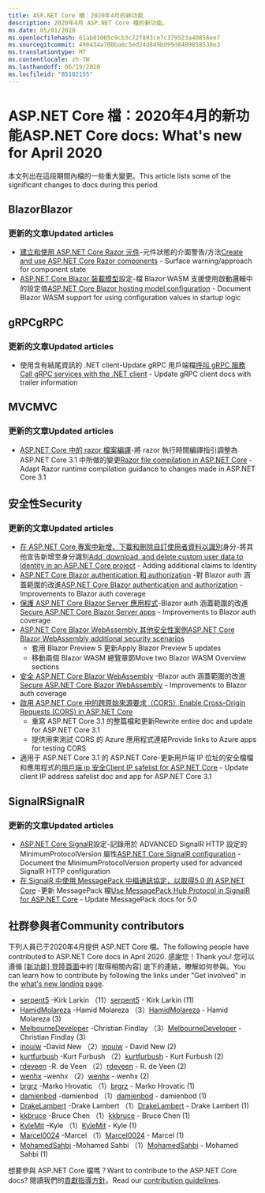 ```yaml
---
title: ASP.NET Core 檔：2020年4月的新功能
description: 2020年4月 ASP.NET Core 檔的新功能。
ms.date: 05/01/2020
ms.openlocfilehash: 61ab81005c9cb3c72f893ce7c379523a40856ee7
ms.sourcegitcommit: 490434a700ba8c5ed24d849bd99d8489858538e3
ms.translationtype: MT
ms.contentlocale: zh-TW
ms.lasthandoff: 06/19/2020
ms.locfileid: "85102155"
---
```

# <a name="aspnet-core-docs-whats-new-for-april-2020"></a><span data-ttu-id="f7a1c-103">ASP.NET Core 檔：2020年4月的新功能</span><span class="sxs-lookup"><span data-stu-id="f7a1c-103">ASP.NET Core docs: What's new for April 2020</span></span>

<span data-ttu-id="f7a1c-104">本文列出在這段期間內檔的一些重大變更。</span><span class="sxs-lookup"><span data-stu-id="f7a1c-104">This article lists some of the significant changes to docs during this period.</span></span>

## <a name="blazor"></a><span data-ttu-id="f7a1c-105">Blazor</span><span class="sxs-lookup"><span data-stu-id="f7a1c-105">Blazor</span></span>

### <a name="updated-articles"></a><span data-ttu-id="f7a1c-106">更新的文章</span><span class="sxs-lookup"><span data-stu-id="f7a1c-106">Updated articles</span></span>

- <span data-ttu-id="f7a1c-107">[建立和使用 ASP.NET Core Razor 元件](../blazor/components/index.md)-元件狀態的介面警告/方法</span><span class="sxs-lookup"><span data-stu-id="f7a1c-107">[Create and use ASP.NET Core Razor components](../blazor/components/index.md) - Surface warning/approach for component state</span></span>
- <span data-ttu-id="f7a1c-108">[ASP.NET Core Blazor 裝載模型](../blazor/fundamentals/additional-scenarios.md)設定-檔 Blazor WASM 支援使用啟動邏輯中的設定值</span><span class="sxs-lookup"><span data-stu-id="f7a1c-108">[ASP.NET Core Blazor hosting model configuration](../blazor/fundamentals/additional-scenarios.md) - Document Blazor WASM support for using configuration values in startup logic</span></span>

## <a name="grpc"></a><span data-ttu-id="f7a1c-109">gRPC</span><span class="sxs-lookup"><span data-stu-id="f7a1c-109">gRPC</span></span>

### <a name="updated-articles"></a><span data-ttu-id="f7a1c-110">更新的文章</span><span class="sxs-lookup"><span data-stu-id="f7a1c-110">Updated articles</span></span>

- <span data-ttu-id="f7a1c-111">使用含有結尾資訊的 .NET client-Update gRPC 用戶端檔[呼叫 gRPC 服務](../grpc/client.md)</span><span class="sxs-lookup"><span data-stu-id="f7a1c-111">[Call gRPC services with the .NET client](../grpc/client.md) - Update gRPC client docs with trailer information</span></span>

## <a name="mvc"></a><span data-ttu-id="f7a1c-112">MVC</span><span class="sxs-lookup"><span data-stu-id="f7a1c-112">MVC</span></span>

### <a name="updated-articles"></a><span data-ttu-id="f7a1c-113">更新的文章</span><span class="sxs-lookup"><span data-stu-id="f7a1c-113">Updated articles</span></span>

- <span data-ttu-id="f7a1c-114">[ASP.NET Core 中的 razor 檔案編譯](../mvc/views/view-compilation.md)-將 razor 執行時間編譯指引調整為 ASP.NET Core 3.1 中所做的變更</span><span class="sxs-lookup"><span data-stu-id="f7a1c-114">[Razor file compilation in ASP.NET Core](../mvc/views/view-compilation.md) - Adapt Razor runtime compilation guidance to changes made in ASP.NET Core 3.1</span></span>

## <a name="security"></a><span data-ttu-id="f7a1c-115">安全性</span><span class="sxs-lookup"><span data-stu-id="f7a1c-115">Security</span></span>

### <a name="updated-articles"></a><span data-ttu-id="f7a1c-116">更新的文章</span><span class="sxs-lookup"><span data-stu-id="f7a1c-116">Updated articles</span></span>

- <span data-ttu-id="f7a1c-117">[在 ASP.NET Core 專案中新增、下載和刪除自訂使用者資料以識別](../security/authentication/add-user-data.md)身分-將其他宣告新增至身分識別</span><span class="sxs-lookup"><span data-stu-id="f7a1c-117">[Add, download, and delete custom user data to Identity in an ASP.NET Core project](../security/authentication/add-user-data.md) - Adding additional claims to Identity</span></span>
- <span data-ttu-id="f7a1c-118">[ASP.NET Core Blazor authentication 和 authorization](../blazor/security/index.md) -對 Blazor auth 涵蓋範圍的改進</span><span class="sxs-lookup"><span data-stu-id="f7a1c-118">[ASP.NET Core Blazor authentication and authorization](../blazor/security/index.md) - Improvements to Blazor auth coverage</span></span>
- <span data-ttu-id="f7a1c-119">[保護 ASP.NET Core Blazor Server 應用程式](../blazor/security/server/index.md)-Blazor auth 涵蓋範圍的改進</span><span class="sxs-lookup"><span data-stu-id="f7a1c-119">[Secure ASP.NET Core Blazor Server apps](../blazor/security/server/index.md) - Improvements to Blazor auth coverage</span></span>
- [<span data-ttu-id="f7a1c-120">ASP.NET Core Blazor WebAssembly 其他安全性案例</span><span class="sxs-lookup"><span data-stu-id="f7a1c-120">ASP.NET Core Blazor WebAssembly additional security scenarios</span></span>](../blazor/security/webassembly/additional-scenarios.md)
  - <span data-ttu-id="f7a1c-121">套用 Blazor Preview 5 更新</span><span class="sxs-lookup"><span data-stu-id="f7a1c-121">Apply Blazor Preview 5 updates</span></span>
  - <span data-ttu-id="f7a1c-122">移動兩個 Blazor WASM 總覽章節</span><span class="sxs-lookup"><span data-stu-id="f7a1c-122">Move two Blazor WASM Overview sections</span></span>
- <span data-ttu-id="f7a1c-123">[安全 ASP.NET Core Blazor WebAssembly](../blazor/security/webassembly/index.md) -Blazor auth 涵蓋範圍的改進</span><span class="sxs-lookup"><span data-stu-id="f7a1c-123">[Secure ASP.NET Core Blazor WebAssembly](../blazor/security/webassembly/index.md) - Improvements to Blazor auth coverage</span></span>
- [<span data-ttu-id="f7a1c-124">啟用 ASP.NET Core 中的跨原始來源要求（CORS）</span><span class="sxs-lookup"><span data-stu-id="f7a1c-124">Enable Cross-Origin Requests (CORS) in ASP.NET Core</span></span>](../security/cors.md)
  - <span data-ttu-id="f7a1c-125">重寫 ASP.NET Core 3.1 的整篇檔和更新</span><span class="sxs-lookup"><span data-stu-id="f7a1c-125">Rewrite entire doc and update for ASP.NET Core 3.1</span></span>
  - <span data-ttu-id="f7a1c-126">提供用來測試 CORS 的 Azure 應用程式連結</span><span class="sxs-lookup"><span data-stu-id="f7a1c-126">Provide links to Azure apps for testing CORS</span></span>
- <span data-ttu-id="f7a1c-127">適用于 ASP.NET Core 3.1 的 ASP.NET Core-更新用戶端 IP 位址的安全檔檔和應用程式的[用戶端 ip 安全](../security/ip-safelist.md)</span><span class="sxs-lookup"><span data-stu-id="f7a1c-127">[Client IP safelist for ASP.NET Core](../security/ip-safelist.md) - Update client IP address safelist doc and app for ASP.NET Core 3.1</span></span>

## <a name="signalr"></a><span data-ttu-id="f7a1c-128">SignalR</span><span class="sxs-lookup"><span data-stu-id="f7a1c-128">SignalR</span></span>

### <a name="updated-articles"></a><span data-ttu-id="f7a1c-129">更新的文章</span><span class="sxs-lookup"><span data-stu-id="f7a1c-129">Updated articles</span></span>

- <span data-ttu-id="f7a1c-130">[ASP.NET Core SignalR](../signalr/configuration.md)設定-記錄用於 ADVANCED SignalR HTTP 設定的 MinimumProtocolVersion 屬性</span><span class="sxs-lookup"><span data-stu-id="f7a1c-130">[ASP.NET Core SignalR configuration](../signalr/configuration.md) - Document the MinimumProtocolVersion property used for advanced SignalR HTTP configuration</span></span>
- <span data-ttu-id="f7a1c-131">[在 SignalR 中使用 MessagePack 中樞通訊協定，以取得5.0 的 ASP.NET Core](../signalr/messagepackhubprotocol.md) -更新 MessagePack 檔</span><span class="sxs-lookup"><span data-stu-id="f7a1c-131">[Use MessagePack Hub Protocol in SignalR for ASP.NET Core](../signalr/messagepackhubprotocol.md) - Update MessagePack docs for 5.0</span></span>

## <a name="community-contributors"></a><span data-ttu-id="f7a1c-132">社群參與者</span><span class="sxs-lookup"><span data-stu-id="f7a1c-132">Community contributors</span></span>

<span data-ttu-id="f7a1c-133">下列人員已于2020年4月提供 ASP.NET Core 檔。</span><span class="sxs-lookup"><span data-stu-id="f7a1c-133">The following people have contributed to ASP.NET Core docs in April 2020.</span></span> <span data-ttu-id="f7a1c-134">感謝您！</span><span class="sxs-lookup"><span data-stu-id="f7a1c-134">Thank you!</span></span> <span data-ttu-id="f7a1c-135">您可以遵循 [[新功能] 登陸頁面](index.yml)中的 [取得相關內容] 底下的連結，瞭解如何參與。</span><span class="sxs-lookup"><span data-stu-id="f7a1c-135">You can learn how to contribute by following the links under "Get involved" in the [what's new landing page](index.yml).</span></span>

- <span data-ttu-id="f7a1c-136">[serpent5](https://github.com/serpent5) -Kirk Larkin （11）</span><span class="sxs-lookup"><span data-stu-id="f7a1c-136">[serpent5](https://github.com/serpent5) - Kirk Larkin (11)</span></span>
- <span data-ttu-id="f7a1c-137">[HamidMolareza](https://github.com/HamidMolareza) -Hamid Molareza （3）</span><span class="sxs-lookup"><span data-stu-id="f7a1c-137">[HamidMolareza](https://github.com/HamidMolareza) - Hamid Molareza (3)</span></span>
- <span data-ttu-id="f7a1c-138">[MelbourneDeveloper](https://github.com/MelbourneDeveloper) -Christian Findlay （3）</span><span class="sxs-lookup"><span data-stu-id="f7a1c-138">[MelbourneDeveloper](https://github.com/MelbourneDeveloper) - Christian Findlay (3)</span></span>
- <span data-ttu-id="f7a1c-139">[inouiw](https://github.com/inouiw) -David New （2）</span><span class="sxs-lookup"><span data-stu-id="f7a1c-139">[inouiw](https://github.com/inouiw) - David New (2)</span></span>
- <span data-ttu-id="f7a1c-140">[kurtfurbush](https://github.com/kurtfurbush) -Kurt Furbush （2）</span><span class="sxs-lookup"><span data-stu-id="f7a1c-140">[kurtfurbush](https://github.com/kurtfurbush) - Kurt Furbush (2)</span></span>
- <span data-ttu-id="f7a1c-141">[rdeveen](https://github.com/rdeveen) -R. de Veen （2）</span><span class="sxs-lookup"><span data-stu-id="f7a1c-141">[rdeveen](https://github.com/rdeveen) - R. de Veen (2)</span></span>
- <span data-ttu-id="f7a1c-142">[wenhx](https://github.com/wenhx) -wenhx （2）</span><span class="sxs-lookup"><span data-stu-id="f7a1c-142">[wenhx](https://github.com/wenhx) - wenhx (2)</span></span>
- <span data-ttu-id="f7a1c-143">[brgrz](https://github.com/brgrz) -Marko Hrovatic （1）</span><span class="sxs-lookup"><span data-stu-id="f7a1c-143">[brgrz](https://github.com/brgrz) - Marko Hrovatic (1)</span></span>
- <span data-ttu-id="f7a1c-144">[damienbod](https://github.com/damienbod) -damienbod （1）</span><span class="sxs-lookup"><span data-stu-id="f7a1c-144">[damienbod](https://github.com/damienbod) - damienbod (1)</span></span>
- <span data-ttu-id="f7a1c-145">[DrakeLambert](https://github.com/DrakeLambert) -Drake Lambert （1）</span><span class="sxs-lookup"><span data-stu-id="f7a1c-145">[DrakeLambert](https://github.com/DrakeLambert) - Drake Lambert (1)</span></span>
- <span data-ttu-id="f7a1c-146">[kkbruce](https://github.com/kkbruce) -Bruce Chen （1）</span><span class="sxs-lookup"><span data-stu-id="f7a1c-146">[kkbruce](https://github.com/kkbruce) - Bruce Chen (1)</span></span>
- <span data-ttu-id="f7a1c-147">[KyleMit](https://github.com/KyleMit) -Kyle （1）</span><span class="sxs-lookup"><span data-stu-id="f7a1c-147">[KyleMit](https://github.com/KyleMit) - Kyle (1)</span></span>
- <span data-ttu-id="f7a1c-148">[Marcel0024](https://github.com/Marcel0024) -Marcel （1）</span><span class="sxs-lookup"><span data-stu-id="f7a1c-148">[Marcel0024](https://github.com/Marcel0024) - Marcel (1)</span></span>
- <span data-ttu-id="f7a1c-149">[MohamedSahbi](https://github.com/MohamedSahbi) -Mohamed Sahbi （1）</span><span class="sxs-lookup"><span data-stu-id="f7a1c-149">[MohamedSahbi](https://github.com/MohamedSahbi) - Mohamed Sahbi (1)</span></span>

<span data-ttu-id="f7a1c-150">想要參與 ASP.NET Core 檔嗎？</span><span class="sxs-lookup"><span data-stu-id="f7a1c-150">Want to contribute to the ASP.NET Core docs?</span></span> <span data-ttu-id="f7a1c-151">閱讀我們的[貢獻指導方針](https://github.com/dotnet/AspNetCore.Docs/blob/master/CONTRIBUTING.md)。</span><span class="sxs-lookup"><span data-stu-id="f7a1c-151">Read our [contribution guidelines](https://github.com/dotnet/AspNetCore.Docs/blob/master/CONTRIBUTING.md).</span></span>
